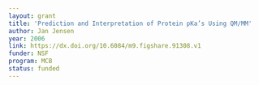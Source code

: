 ```yaml
---
layout: grant
title: 'Prediction and Interpretation of Protein pKa’s Using QM/MM'
author: Jan Jensen
year: 2006
link: https://dx.doi.org/10.6084/m9.figshare.91308.v1
funder: NSF
program: MCB
status: funded
---
```


